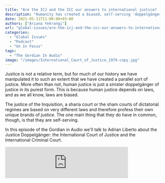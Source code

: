 ```yaml
---
title: "Are the ICJ and the ICC our answers to international justice? - Podcast"
description: "Humanity has created a biased, self-serving 'doppelgänger' of true justice through flawed laws, a concept explored here in relation to institutions like the International Court of Justice and the International Criminal Court."
date: 2021-05-11T11:00:00+03:00
authors: ["Ariana Yekrangi"]
url: "global-issues/are-the-icj-and-the-icc-our-answers-to-international-justice-podcast"
categories:
  - "Global Issues"
  - "Podcast"
  - "Un In Focus"
tags:
  - "The Gordian In Audio"
image: "/images/International_Court_of_Justice_1979-copy.jpg"
---
```


Justice is not a relative term, but for much of our history we have manipulated it to such an extent that we have created a parallel sort of justice. More often than not, human justice is just a sinister doppelgänger of justice in its purest form. This is because human justice depends on laws, and as we all know, laws are biased.

The justice of the Inquisition, a sharia court or the sham courts of dictatorial regimes are based on very different laws and therefore profess their own unique brands of justice. The one main thing that they do have in common, though, is that they are self-serving.

In this episode of the Gordian in Audio we'll talk to Adrian Liberto about the Justice Doppelgänger: the International Court of Justice and the International Criminal Court.

<iframe src="https://anchor.fm/thegordian/embed/episodes/Are-the-ICJ-and-the-ICC-our-answers-to-international-justice-e10khgq" height="102px" width="400px" frameborder="0" scrolling="no"></iframe>
